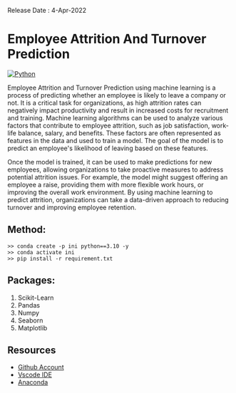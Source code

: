 Release Date : 4-Apr-2022

# Employee Attrition And Turnover Prediction
[![Python](https://img.shields.io/pypi/pyversions/tensorflow.svg?style=plastic)](https://badge.fury.io/py/tensorflow)

Employee Attrition and Turnover Prediction using machine learning is a process of predicting whether an employee is likely to leave a company or not. It is a critical task for organizations, as high attrition rates can negatively impact productivity and result in increased costs for recruitment and training. Machine learning algorithms can be used to analyze various factors that contribute to employee attrition, such as job satisfaction, work-life balance, salary, and benefits. These factors are often represented as features in the data and used to train a model. The goal of the model is to predict an employee's likelihood of leaving based on these features.

Once the model is trained, it can be used to make predictions for new employees, allowing organizations to take proactive measures to address potential attrition issues. For example, the model might suggest offering an employee a raise, providing them with more flexible work hours, or improving the overall work environment. By using machine learning to predict attrition, organizations can take a data-driven approach to reducing turnover and improving employee retention.

## Method:
```Conda
>> conda create -p ini python==3.10 -y
>> conda activate ini 
>> pip install -r requirement.txt 
```
## Packages:
1. Scikit-Learn
2. Pandas
3. Numpy 
4. Seaborn
5. Matplotlib 

## Resources
- [Github Account](https://github.com/HenilJain)
- [Vscode IDE](https://code.visualstudio.com/)
- [Anaconda](https://www.anaconda.com/)





